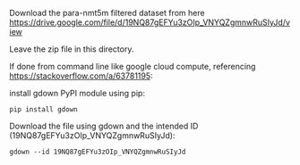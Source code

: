 Download the para-nmt5m filtered dataset from here
https://drive.google.com/file/d/19NQ87gEFYu3zOIp_VNYQZgmnwRuSIyJd/view

Leave the zip file in this directory.

If done from command line like google cloud compute, referencing https://stackoverflow.com/a/63781195:

install gdown PyPI module using pip:

```pip install gdown```

Download the file using gdown and the intended ID (19NQ87gEFYu3zOIp_VNYQZgmnwRuSIyJd):

```gdown --id 19NQ87gEFYu3zOIp_VNYQZgmnwRuSIyJd```
